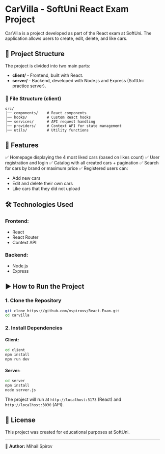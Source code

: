 # CarVilla - SoftUni React Exam Project

CarVilla is a project developed as part of the React exam at SoftUni. The application allows users to create, edit, delete, and like cars.

## 📁 Project Structure

The project is divided into two main parts:

- **client/** - Frontend, built with React.
- **server/** - Backend, developed with Node.js and Express (SoftUni practice server).

### 📂 File Structure (client)
```
src/
│── components/    # React components
│── hooks/         # Custom React hooks
│── services/      # API request handling
│── providers/     # Context API for state management
│── utils/         # Utility functions
```

## 🚀 Features
✅ Homepage displaying the 4 most liked cars (based on likes count)
✅ User registration and login
✅ Catalog with all created cars + pagination
✅ Search for cars by brand or maximum price
✅ Registered users can:
   - Add new cars
   - Edit and delete their own cars
   - Like cars that they did not upload

## 🛠️ Technologies Used
### **Frontend:**
- React
- React Router
- Context API

### **Backend:**
- Node.js
- Express

## ▶️ How to Run the Project

### **1. Clone the Repository**
```sh
git clone https://github.com/mspirovv/React-Exam.git
cd carvilla
```

### **2. Install Dependencies**
#### Client:
```sh
cd client
npm install
npm run dev
```
#### Server:
```sh
cd server
npm install
node server.js
```

The project will run at `http://localhost:5173` (React) and `http://localhost:3030` (API).

## 📜 License
This project was created for educational purposes at SoftUni.

---
🎯 **Author:** Mihail Spirov

